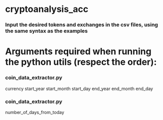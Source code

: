 # cryptoanalysis_acc
  
### Input the desired tokens and exchanges in the csv files, using the same syntax as the examples

# Arguments required when running the python utils (respect the order):  
### coin_data_extractor.py  
currency start_year start_month start_day end_year end_month end_day  
  

### coin_data_extractor.py  
number_of_days_from_today

